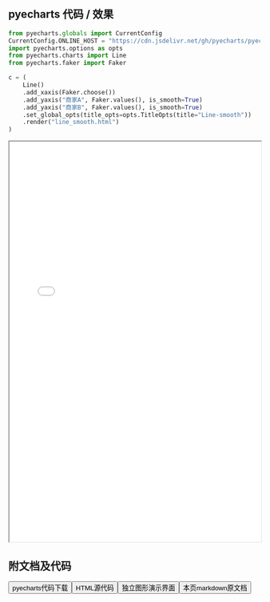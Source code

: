 
## pyecharts 代码 / 效果

```python
from pyecharts.globals import CurrentConfig
CurrentConfig.ONLINE_HOST = "https://cdn.jsdelivr.net/gh/pyecharts/pyecharts-assets@latest/assets/"
import pyecharts.options as opts
from pyecharts.charts import Line
from pyecharts.faker import Faker

c = (
    Line()
    .add_xaxis(Faker.choose())
    .add_yaxis("商家A", Faker.values(), is_smooth=True)
    .add_yaxis("商家B", Faker.values(), is_smooth=True)
    .set_global_opts(title_opts=opts.TitleOpts(title="Line-smooth"))
    .render("line_smooth.html")
)

```

<iframe width="100%" height="800px" src="/pyecharts/Line/line_smooth.html"></iframe>

## 附文档及代码

<a href="https://cdn.jsdelivr.net/gh/wfy-belief/python/docs/pyecharts/Line/line_smooth.py"><button class="mybutton">pyecharts代码下载</button></a><a href="https://cdn.jsdelivr.net/gh/wfy-belief/python/docs/pyecharts/Line/line_smooth.html"><button class="mybutton">HTML源代码</button></a><a href="https://python.wfyblog.cn/pyecharts/Line/line_smooth.html"><button class="mybutton">独立图形演示界面</button></a><a href="https://cdn.jsdelivr.net/gh/wfy-belief/python/docs/pyecharts/Line/line_smooth.md"><button class="mybutton">本页markdown原文档</button></a>